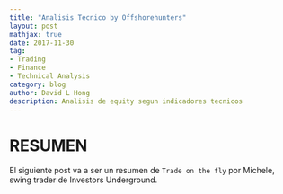 ```yaml
---
title: "Analisis Tecnico by Offshorehunters"
layout: post
mathjax: true
date: 2017-11-30
tag:
- Trading
- Finance
- Technical Analysis
category: blog
author: David L Hong
description: Analisis de equity segun indicadores tecnicos
---
```


# RESUMEN

El siguiente post va a ser un resumen de `Trade on the fly` por Michele, swing trader de Investors Underground.
